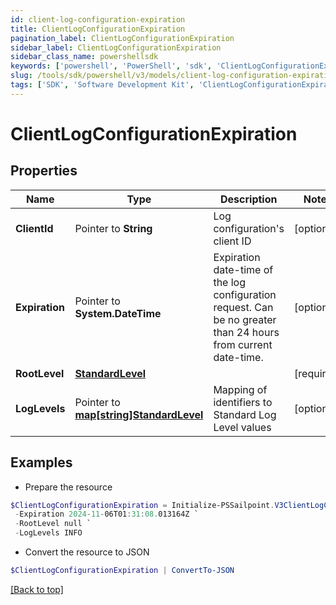 ```yaml
---
id: client-log-configuration-expiration
title: ClientLogConfigurationExpiration
pagination_label: ClientLogConfigurationExpiration
sidebar_label: ClientLogConfigurationExpiration
sidebar_class_name: powershellsdk
keywords: ['powershell', 'PowerShell', 'sdk', 'ClientLogConfigurationExpiration'] 
slug: /tools/sdk/powershell/v3/models/client-log-configuration-expiration
tags: ['SDK', 'Software Development Kit', 'ClientLogConfigurationExpiration']
---
```



# ClientLogConfigurationExpiration

## Properties

Name | Type | Description | Notes
------------ | ------------- | ------------- | -------------
**ClientId** |  Pointer to **String** | Log configuration's client ID | [optional] 
**Expiration** |  Pointer to **System.DateTime** | Expiration date-time of the log configuration request.  Can be no greater than 24 hours from current date-time. | [optional] 
**RootLevel** |  [**StandardLevel**](standard-level) |  | [required]
**LogLevels** |  Pointer to [**map[string]StandardLevel**](standard-level) | Mapping of identifiers to Standard Log Level values | [optional] 

## Examples

- Prepare the resource
```powershell
$ClientLogConfigurationExpiration = Initialize-PSSailpoint.V3ClientLogConfigurationExpiration  -ClientId 3a38a51992e8445ab51a549c0a70ee66 `
 -Expiration 2024-11-06T01:31:08.013164Z `
 -RootLevel null `
 -LogLevels INFO
```

- Convert the resource to JSON
```powershell
$ClientLogConfigurationExpiration | ConvertTo-JSON
```


[[Back to top]](#) 

